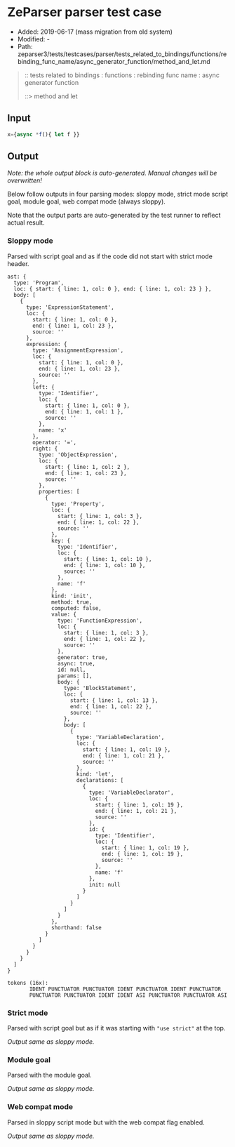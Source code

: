 # ZeParser parser test case

- Added: 2019-06-17 (mass migration from old system)
- Modified: -
- Path: zeparser3/tests/testcases/parser/tests_related_to_bindings/functions/rebinding_func_name/async_generator_function/method_and_let.md

> :: tests related to bindings : functions : rebinding func name : async generator function
>
> ::> method and let

## Input

`````js
x={async *f(){ let f }}
`````

## Output

_Note: the whole output block is auto-generated. Manual changes will be overwritten!_

Below follow outputs in four parsing modes: sloppy mode, strict mode script goal, module goal, web compat mode (always sloppy).

Note that the output parts are auto-generated by the test runner to reflect actual result.

### Sloppy mode

Parsed with script goal and as if the code did not start with strict mode header.

`````
ast: {
  type: 'Program',
  loc: { start: { line: 1, col: 0 }, end: { line: 1, col: 23 } },
  body: [
    {
      type: 'ExpressionStatement',
      loc: {
        start: { line: 1, col: 0 },
        end: { line: 1, col: 23 },
        source: ''
      },
      expression: {
        type: 'AssignmentExpression',
        loc: {
          start: { line: 1, col: 0 },
          end: { line: 1, col: 23 },
          source: ''
        },
        left: {
          type: 'Identifier',
          loc: {
            start: { line: 1, col: 0 },
            end: { line: 1, col: 1 },
            source: ''
          },
          name: 'x'
        },
        operator: '=',
        right: {
          type: 'ObjectExpression',
          loc: {
            start: { line: 1, col: 2 },
            end: { line: 1, col: 23 },
            source: ''
          },
          properties: [
            {
              type: 'Property',
              loc: {
                start: { line: 1, col: 3 },
                end: { line: 1, col: 22 },
                source: ''
              },
              key: {
                type: 'Identifier',
                loc: {
                  start: { line: 1, col: 10 },
                  end: { line: 1, col: 10 },
                  source: ''
                },
                name: 'f'
              },
              kind: 'init',
              method: true,
              computed: false,
              value: {
                type: 'FunctionExpression',
                loc: {
                  start: { line: 1, col: 3 },
                  end: { line: 1, col: 22 },
                  source: ''
                },
                generator: true,
                async: true,
                id: null,
                params: [],
                body: {
                  type: 'BlockStatement',
                  loc: {
                    start: { line: 1, col: 13 },
                    end: { line: 1, col: 22 },
                    source: ''
                  },
                  body: [
                    {
                      type: 'VariableDeclaration',
                      loc: {
                        start: { line: 1, col: 19 },
                        end: { line: 1, col: 21 },
                        source: ''
                      },
                      kind: 'let',
                      declarations: [
                        {
                          type: 'VariableDeclarator',
                          loc: {
                            start: { line: 1, col: 19 },
                            end: { line: 1, col: 21 },
                            source: ''
                          },
                          id: {
                            type: 'Identifier',
                            loc: {
                              start: { line: 1, col: 19 },
                              end: { line: 1, col: 19 },
                              source: ''
                            },
                            name: 'f'
                          },
                          init: null
                        }
                      ]
                    }
                  ]
                }
              },
              shorthand: false
            }
          ]
        }
      }
    }
  ]
}

tokens (16x):
       IDENT PUNCTUATOR PUNCTUATOR IDENT PUNCTUATOR IDENT PUNCTUATOR
       PUNCTUATOR PUNCTUATOR IDENT IDENT ASI PUNCTUATOR PUNCTUATOR ASI
`````

### Strict mode

Parsed with script goal but as if it was starting with `"use strict"` at the top.

_Output same as sloppy mode._

### Module goal

Parsed with the module goal.

_Output same as sloppy mode._

### Web compat mode

Parsed in sloppy script mode but with the web compat flag enabled.

_Output same as sloppy mode._
